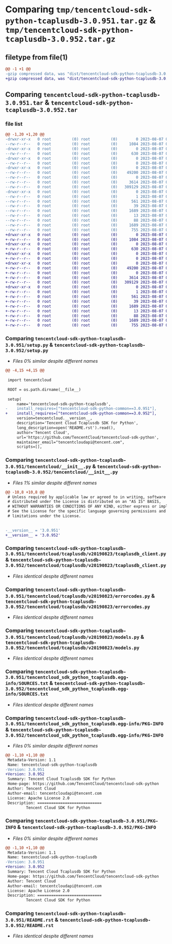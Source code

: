 # Comparing `tmp/tencentcloud-sdk-python-tcaplusdb-3.0.951.tar.gz` & `tmp/tencentcloud-sdk-python-tcaplusdb-3.0.952.tar.gz`

## filetype from file(1)

```diff
@@ -1 +1 @@
-gzip compressed data, was "dist/tencentcloud-sdk-python-tcaplusdb-3.0.951.tar", last modified: Mon Aug  7 00:34:30 2023, max compression
+gzip compressed data, was "dist/tencentcloud-sdk-python-tcaplusdb-3.0.952.tar", last modified: Mon Aug  7 09:02:37 2023, max compression
```

## Comparing `tencentcloud-sdk-python-tcaplusdb-3.0.951.tar` & `tencentcloud-sdk-python-tcaplusdb-3.0.952.tar`

### file list

```diff
@@ -1,20 +1,20 @@
-drwxr-xr-x   0 root         (0) root         (0)        0 2023-08-07 00:34:30.000000 tencentcloud-sdk-python-tcaplusdb-3.0.951/
--rw-r--r--   0 root         (0) root         (0)     1084 2023-08-07 00:34:30.000000 tencentcloud-sdk-python-tcaplusdb-3.0.951/setup.py
-drwxr-xr-x   0 root         (0) root         (0)        0 2023-08-07 00:34:30.000000 tencentcloud-sdk-python-tcaplusdb-3.0.951/tencentcloud/
--rw-r--r--   0 root         (0) root         (0)      630 2023-08-07 00:34:30.000000 tencentcloud-sdk-python-tcaplusdb-3.0.951/tencentcloud/__init__.py
-drwxr-xr-x   0 root         (0) root         (0)        0 2023-08-07 00:34:30.000000 tencentcloud-sdk-python-tcaplusdb-3.0.951/tencentcloud/tcaplusdb/
--rw-r--r--   0 root         (0) root         (0)        0 2023-08-07 00:34:30.000000 tencentcloud-sdk-python-tcaplusdb-3.0.951/tencentcloud/tcaplusdb/__init__.py
-drwxr-xr-x   0 root         (0) root         (0)        0 2023-08-07 00:34:30.000000 tencentcloud-sdk-python-tcaplusdb-3.0.951/tencentcloud/tcaplusdb/v20190823/
--rw-r--r--   0 root         (0) root         (0)    49200 2023-08-07 00:34:30.000000 tencentcloud-sdk-python-tcaplusdb-3.0.951/tencentcloud/tcaplusdb/v20190823/tcaplusdb_client.py
--rw-r--r--   0 root         (0) root         (0)        0 2023-08-07 00:34:30.000000 tencentcloud-sdk-python-tcaplusdb-3.0.951/tencentcloud/tcaplusdb/v20190823/__init__.py
--rw-r--r--   0 root         (0) root         (0)     3614 2023-08-07 00:34:30.000000 tencentcloud-sdk-python-tcaplusdb-3.0.951/tencentcloud/tcaplusdb/v20190823/errorcodes.py
--rw-r--r--   0 root         (0) root         (0)   309129 2023-08-07 00:34:30.000000 tencentcloud-sdk-python-tcaplusdb-3.0.951/tencentcloud/tcaplusdb/v20190823/models.py
-drwxr-xr-x   0 root         (0) root         (0)        0 2023-08-07 00:34:30.000000 tencentcloud-sdk-python-tcaplusdb-3.0.951/tencentcloud_sdk_python_tcaplusdb.egg-info/
--rw-r--r--   0 root         (0) root         (0)        1 2023-08-07 00:34:30.000000 tencentcloud-sdk-python-tcaplusdb-3.0.951/tencentcloud_sdk_python_tcaplusdb.egg-info/dependency_links.txt
--rw-r--r--   0 root         (0) root         (0)      561 2023-08-07 00:34:30.000000 tencentcloud-sdk-python-tcaplusdb-3.0.951/tencentcloud_sdk_python_tcaplusdb.egg-info/SOURCES.txt
--rw-r--r--   0 root         (0) root         (0)       39 2023-08-07 00:34:30.000000 tencentcloud-sdk-python-tcaplusdb-3.0.951/tencentcloud_sdk_python_tcaplusdb.egg-info/requires.txt
--rw-r--r--   0 root         (0) root         (0)     1689 2023-08-07 00:34:30.000000 tencentcloud-sdk-python-tcaplusdb-3.0.951/tencentcloud_sdk_python_tcaplusdb.egg-info/PKG-INFO
--rw-r--r--   0 root         (0) root         (0)       13 2023-08-07 00:34:30.000000 tencentcloud-sdk-python-tcaplusdb-3.0.951/tencentcloud_sdk_python_tcaplusdb.egg-info/top_level.txt
--rw-r--r--   0 root         (0) root         (0)       88 2023-08-07 00:34:30.000000 tencentcloud-sdk-python-tcaplusdb-3.0.951/setup.cfg
--rw-r--r--   0 root         (0) root         (0)     1689 2023-08-07 00:34:30.000000 tencentcloud-sdk-python-tcaplusdb-3.0.951/PKG-INFO
--rw-r--r--   0 root         (0) root         (0)      755 2023-08-07 00:34:30.000000 tencentcloud-sdk-python-tcaplusdb-3.0.951/README.rst
+drwxr-xr-x   0 root         (0) root         (0)        0 2023-08-07 09:02:37.000000 tencentcloud-sdk-python-tcaplusdb-3.0.952/
+-rw-r--r--   0 root         (0) root         (0)     1084 2023-08-07 09:02:37.000000 tencentcloud-sdk-python-tcaplusdb-3.0.952/setup.py
+drwxr-xr-x   0 root         (0) root         (0)        0 2023-08-07 09:02:37.000000 tencentcloud-sdk-python-tcaplusdb-3.0.952/tencentcloud/
+-rw-r--r--   0 root         (0) root         (0)      630 2023-08-07 09:02:37.000000 tencentcloud-sdk-python-tcaplusdb-3.0.952/tencentcloud/__init__.py
+drwxr-xr-x   0 root         (0) root         (0)        0 2023-08-07 09:02:37.000000 tencentcloud-sdk-python-tcaplusdb-3.0.952/tencentcloud/tcaplusdb/
+-rw-r--r--   0 root         (0) root         (0)        0 2023-08-07 09:02:37.000000 tencentcloud-sdk-python-tcaplusdb-3.0.952/tencentcloud/tcaplusdb/__init__.py
+drwxr-xr-x   0 root         (0) root         (0)        0 2023-08-07 09:02:37.000000 tencentcloud-sdk-python-tcaplusdb-3.0.952/tencentcloud/tcaplusdb/v20190823/
+-rw-r--r--   0 root         (0) root         (0)    49200 2023-08-07 09:02:37.000000 tencentcloud-sdk-python-tcaplusdb-3.0.952/tencentcloud/tcaplusdb/v20190823/tcaplusdb_client.py
+-rw-r--r--   0 root         (0) root         (0)        0 2023-08-07 09:02:37.000000 tencentcloud-sdk-python-tcaplusdb-3.0.952/tencentcloud/tcaplusdb/v20190823/__init__.py
+-rw-r--r--   0 root         (0) root         (0)     3614 2023-08-07 09:02:37.000000 tencentcloud-sdk-python-tcaplusdb-3.0.952/tencentcloud/tcaplusdb/v20190823/errorcodes.py
+-rw-r--r--   0 root         (0) root         (0)   309129 2023-08-07 09:02:37.000000 tencentcloud-sdk-python-tcaplusdb-3.0.952/tencentcloud/tcaplusdb/v20190823/models.py
+drwxr-xr-x   0 root         (0) root         (0)        0 2023-08-07 09:02:37.000000 tencentcloud-sdk-python-tcaplusdb-3.0.952/tencentcloud_sdk_python_tcaplusdb.egg-info/
+-rw-r--r--   0 root         (0) root         (0)        1 2023-08-07 09:02:37.000000 tencentcloud-sdk-python-tcaplusdb-3.0.952/tencentcloud_sdk_python_tcaplusdb.egg-info/dependency_links.txt
+-rw-r--r--   0 root         (0) root         (0)      561 2023-08-07 09:02:37.000000 tencentcloud-sdk-python-tcaplusdb-3.0.952/tencentcloud_sdk_python_tcaplusdb.egg-info/SOURCES.txt
+-rw-r--r--   0 root         (0) root         (0)       39 2023-08-07 09:02:37.000000 tencentcloud-sdk-python-tcaplusdb-3.0.952/tencentcloud_sdk_python_tcaplusdb.egg-info/requires.txt
+-rw-r--r--   0 root         (0) root         (0)     1689 2023-08-07 09:02:37.000000 tencentcloud-sdk-python-tcaplusdb-3.0.952/tencentcloud_sdk_python_tcaplusdb.egg-info/PKG-INFO
+-rw-r--r--   0 root         (0) root         (0)       13 2023-08-07 09:02:37.000000 tencentcloud-sdk-python-tcaplusdb-3.0.952/tencentcloud_sdk_python_tcaplusdb.egg-info/top_level.txt
+-rw-r--r--   0 root         (0) root         (0)       88 2023-08-07 09:02:37.000000 tencentcloud-sdk-python-tcaplusdb-3.0.952/setup.cfg
+-rw-r--r--   0 root         (0) root         (0)     1689 2023-08-07 09:02:37.000000 tencentcloud-sdk-python-tcaplusdb-3.0.952/PKG-INFO
+-rw-r--r--   0 root         (0) root         (0)      755 2023-08-07 09:02:37.000000 tencentcloud-sdk-python-tcaplusdb-3.0.952/README.rst
```

### Comparing `tencentcloud-sdk-python-tcaplusdb-3.0.951/setup.py` & `tencentcloud-sdk-python-tcaplusdb-3.0.952/setup.py`

 * *Files 0% similar despite different names*

```diff
@@ -4,15 +4,15 @@
 
 import tencentcloud
 
 ROOT = os.path.dirname(__file__)
 
 setup(
     name='tencentcloud-sdk-python-tcaplusdb',
-    install_requires=["tencentcloud-sdk-python-common==3.0.951"],
+    install_requires=["tencentcloud-sdk-python-common==3.0.952"],
     version=tencentcloud.__version__,
     description='Tencent Cloud Tcaplusdb SDK for Python',
     long_description=open('README.rst').read(),
     author='Tencent Cloud',
     url='https://github.com/TencentCloud/tencentcloud-sdk-python',
     maintainer_email="tencentcloudapi@tencent.com",
     scripts=[],
```

### Comparing `tencentcloud-sdk-python-tcaplusdb-3.0.951/tencentcloud/__init__.py` & `tencentcloud-sdk-python-tcaplusdb-3.0.952/tencentcloud/__init__.py`

 * *Files 1% similar despite different names*

```diff
@@ -10,8 +10,8 @@
 # Unless required by applicable law or agreed to in writing, software
 # distributed under the License is distributed on an "AS IS" BASIS,
 # WITHOUT WARRANTIES OR CONDITIONS OF ANY KIND, either express or implied.
 # See the License for the specific language governing permissions and
 # limitations under the License.
 
 
-__version__ = '3.0.951'
+__version__ = '3.0.952'
```

### Comparing `tencentcloud-sdk-python-tcaplusdb-3.0.951/tencentcloud/tcaplusdb/v20190823/tcaplusdb_client.py` & `tencentcloud-sdk-python-tcaplusdb-3.0.952/tencentcloud/tcaplusdb/v20190823/tcaplusdb_client.py`

 * *Files identical despite different names*

### Comparing `tencentcloud-sdk-python-tcaplusdb-3.0.951/tencentcloud/tcaplusdb/v20190823/errorcodes.py` & `tencentcloud-sdk-python-tcaplusdb-3.0.952/tencentcloud/tcaplusdb/v20190823/errorcodes.py`

 * *Files identical despite different names*

### Comparing `tencentcloud-sdk-python-tcaplusdb-3.0.951/tencentcloud/tcaplusdb/v20190823/models.py` & `tencentcloud-sdk-python-tcaplusdb-3.0.952/tencentcloud/tcaplusdb/v20190823/models.py`

 * *Files identical despite different names*

### Comparing `tencentcloud-sdk-python-tcaplusdb-3.0.951/tencentcloud_sdk_python_tcaplusdb.egg-info/SOURCES.txt` & `tencentcloud-sdk-python-tcaplusdb-3.0.952/tencentcloud_sdk_python_tcaplusdb.egg-info/SOURCES.txt`

 * *Files identical despite different names*

### Comparing `tencentcloud-sdk-python-tcaplusdb-3.0.951/tencentcloud_sdk_python_tcaplusdb.egg-info/PKG-INFO` & `tencentcloud-sdk-python-tcaplusdb-3.0.952/tencentcloud_sdk_python_tcaplusdb.egg-info/PKG-INFO`

 * *Files 0% similar despite different names*

```diff
@@ -1,10 +1,10 @@
 Metadata-Version: 1.1
 Name: tencentcloud-sdk-python-tcaplusdb
-Version: 3.0.951
+Version: 3.0.952
 Summary: Tencent Cloud Tcaplusdb SDK for Python
 Home-page: https://github.com/TencentCloud/tencentcloud-sdk-python
 Author: Tencent Cloud
 Author-email: tencentcloudapi@tencent.com
 License: Apache License 2.0
 Description: ============================
         Tencent Cloud SDK for Python
```

### Comparing `tencentcloud-sdk-python-tcaplusdb-3.0.951/PKG-INFO` & `tencentcloud-sdk-python-tcaplusdb-3.0.952/PKG-INFO`

 * *Files 0% similar despite different names*

```diff
@@ -1,10 +1,10 @@
 Metadata-Version: 1.1
 Name: tencentcloud-sdk-python-tcaplusdb
-Version: 3.0.951
+Version: 3.0.952
 Summary: Tencent Cloud Tcaplusdb SDK for Python
 Home-page: https://github.com/TencentCloud/tencentcloud-sdk-python
 Author: Tencent Cloud
 Author-email: tencentcloudapi@tencent.com
 License: Apache License 2.0
 Description: ============================
         Tencent Cloud SDK for Python
```

### Comparing `tencentcloud-sdk-python-tcaplusdb-3.0.951/README.rst` & `tencentcloud-sdk-python-tcaplusdb-3.0.952/README.rst`

 * *Files identical despite different names*

